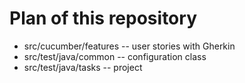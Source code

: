 # Plan of this repository

* src/cucumber/features -- user stories with Gherkin
* src/test/java/common  -- configuration class
* src/test/java/tasks   -- project 
